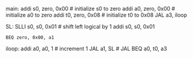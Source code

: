 main:
   addi s0, zero, 0x00     # initialize s0 to zero
    addi a0, zero, 0x00     # initialize a0 to zero
    addi t0, zero, 0x08     # initialize t0 to 0x08
    JAL a3, iloop
    
    
SL:
    SLLI s0, s0, 0x01       # shift left logical by 1
    addi s0, s0, 0x01

    BEQ zero, 0x00, a1

iloop:
    addi a0, a0, 1          # increment 1
    JAL a1, SL              # JAL
    BEQ a0, t0, a3
    
